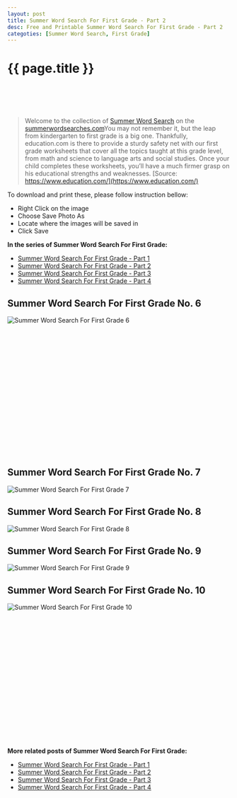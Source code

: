 ```yaml
---
layout: post
title: Summer Word Search For First Grade - Part 2
desc: Free and Printable Summer Word Search For First Grade - Part 2
categoties: [Summer Word Search, First Grade]
---
```

{{ page.title }}
================
<script async src="//pagead2.googlesyndication.com/pagead/js/adsbygoogle.js"></script><!-- UnderTitleAds --> <ins class="adsbygoogle" style="display:inline-block;width:468px;height:60px" data-ad-client="ca-pub-6753140515841889" data-ad-slot="4010138290"></ins><script> (adsbygoogle = window.adsbygoogle || []).push({}); </script>

> Welcome to the collection of [Summer Word Search](http://summerwordsearches.com/) on the [summerwordsearches.com](http://autoizipro.com/)You may not remember it, but the leap from kindergarten to first grade is a big one. Thankfully, education.com is there to provide a sturdy safety net with our first grade worksheets that cover all the topics taught at this grade level, from math and science to language arts and social studies. Once your child completes these worksheets, you’ll have a much firmer grasp on his educational strengths and weaknesses. [Source: https://www.education.com/](https://www.education.com/)

To download and print these, please follow instruction bellow:
* Right Click on the image 
* Choose Save Photo As 
* Locate where the images will be saved in 
* Click Save

**In the series of Summer Word Search For First Grade:**

* [Summer Word Search For First Grade - Part 1](http://summerwordsearches.com/2018/04/23/Summer-Word-Search-For-First-Grade-part-1.html)
* [Summer Word Search For First Grade - Part 2](http://summerwordsearches.com/2018/04/23/Summer-Word-Search-For-First-Grade-part-2.html)
* [Summer Word Search For First Grade - Part 3](http://summerwordsearches.com/2018/04/23/Summer-Word-Search-For-First-Grade-part-3.html)
* [Summer Word Search For First Grade - Part 4](http://summerwordsearches.com/2018/04/23/Summer-Word-Search-For-First-Grade-part-4.html)

## Summer Word Search For First Grade No. 6
![Summer Word Search For First Grade 6](http://summerwordsearches.com/img1/Summer-Word-Search-For-First-Grade%20(6).jpg "Summer Word Search For First Grade 6")

<script async src="//pagead2.googlesyndication.com/pagead/js/adsbygoogle.js"></script><!-- Texxtonly --><ins class="adsbygoogle" style="display:inline-block;width:336px;height:280px" data-ad-client="ca-pub-6753140515841889" data-ad-slot="3207852233"></ins><script>(adsbygoogle = window.adsbygoogle || []).push({}); </script>

## Summer Word Search For First Grade No. 7
![Summer Word Search For First Grade 7](http://summerwordsearches.com/img1/Summer-Word-Search-For-First-Grade%20(7).jpg "Summer Word Search For First Grade 7")

## Summer Word Search For First Grade No. 8
![Summer Word Search For First Grade 8](http://summerwordsearches.com/img1/Summer-Word-Search-For-First-Grade%20(8).jpg "Summer Word Search For First Grade 8")

## Summer Word Search For First Grade No. 9
![Summer Word Search For First Grade 9](http://summerwordsearches.com/img1/Summer-Word-Search-For-First-Grade%20(9).jpg "Summer Word Search For First Grade 9")

## Summer Word Search For First Grade No. 10
![Summer Word Search For First Grade 10](http://summerwordsearches.com/img1/Summer-Word-Search-For-First-Grade%20(10).jpg "Summer Word Search For First Grade 10")

<script async src="//pagead2.googlesyndication.com/pagead/js/adsbygoogle.js"></script><!-- Texxtonly --><ins class="adsbygoogle" style="display:inline-block;width:336px;height:280px" data-ad-client="ca-pub-6753140515841889" data-ad-slot="3207852233"></ins><script>(adsbygoogle = window.adsbygoogle || []).push({}); </script>

**More related posts of Summer Word Search For First Grade:**

* [Summer Word Search For First Grade - Part 1](http://summerwordsearches.com/2018/04/23/Summer-Word-Search-For-First-Grade-part-1.html)
* [Summer Word Search For First Grade - Part 2](http://summerwordsearches.com/2018/04/23/Summer-Word-Search-For-First-Grade-part-2.html)
* [Summer Word Search For First Grade - Part 3](http://summerwordsearches.com/2018/04/23/Summer-Word-Search-For-First-Grade-part-3.html)
* [Summer Word Search For First Grade - Part 4](http://summerwordsearches.com/2018/04/23/Summer-Word-Search-For-First-Grade-part-4.html)

